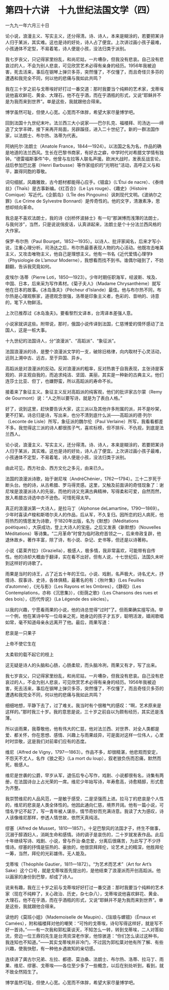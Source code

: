    

# 第四十六讲　十九世纪法国文学（四）

一九九一年六月三十日

论小说，浪漫主义、写实主义，还分得清。诗、诗人，本来是糊涂的，若要把某诗人归于某派，其实难。这也是诗的好处，诗人占了便宜。上次讲过画小孩子最难，小孩通体不定型，不易着笔，诗人便是小孩，没法归类于派别。

我七岁丧父，只记得家里纷乱，和尚尼姑，一片嘈杂，但我没有悲哀。自己没有悲哀过的人，不会为别人悲哀，可见欣赏艺术必得有亲身的经历。1956年我被迫害，死去活来，事后在钢琴上弹贝多芬，突然懂了，不仅懂了，而且奇怪贝多芬的遭遇和我完全不同，何以他的悲痛与我如此共鸣？

我在三十岁之前与戈蒂埃好好打过一番交道：那时我要当个纯粹的艺术家，戈蒂埃说他喜欢鲜花、黄金、大理石，他不在乎酒，而在乎酒瓶的形式，又说“耶稣并不是为我而来到世界”。单是这些，我就跟他合得来。

博学虽然可耻，但使人心宽。心宽而不体胖，希望大家尽量博学吧。

回到法国十九世纪末叶。法兰西三大小说家——巴尔扎克、福楼拜、司汤达——缔造了文学丰碑，接下来再开局面，另辟蹊径，进入二十世纪了。新的一群法国作家，以法朗士、布尔热、洛蒂为代表。

  

阿纳托尔·法朗士（Anatole France，1844—1924）。以法国之名为名，作品的确是地道的法兰西风。生长在巴黎书商家，有好古之癖，中学时代对希腊文学情有独钟。“德雷福斯事件”中，他曾与左拉等人联名声援。欧洲大战时，发表反战言论，战后参加巴比塞（Henri Barbusse）等作家组织的“光明社”活动，高呼正义与和平，赢得同胞的尊敬。

词句细腻，风趣雅致，古今题材都能得心应手。《钿盒》（L’Étui de nacre）、《泰绮丝》（Thaïs）是古事新编。《红百合》（Le Lys rouge）、《趣史》（Histoire Comique）写近代。《企鹅岛》（L’Île des Pingouins）讽刺现代文明。《波纳尔之罪》（Le Crime de Sylvestre Bonnard）是传奇性的。他的文字，清澈素净，思想却倾向革命。

我总是不喜欢法朗士，我的诗《剑桥怀波赫士》有一句“那渊博而浅薄的法朗士，与我何涉”，当然，只是说说俏皮话，认真讲起来，法朗士是个十分法兰西风格的大作家。

  

保罗·布尔热（Paul Bourget，1852—1935）。以诗人、批评家闻名，后来才写小说，注重心理分析。司汤达之后，布尔热最善表现人物的内心活动。他既攻击唯美主义，又攻击唯物主义，他自己是理想主义。他有一书名《近代爱情心理学》（Physiologie de L’amour Moderne），我想看而找不到书。谁偶尔碰到了，不妨翻翻，告诉我究竟如何。

  

皮埃尔·洛蒂（Pierre Loti，1850—1923）。少年时期任职海军，经波斯、埃及、中国、日本，后来采为写作素材。《菊子夫人》（Madame Chrysanthème）就写他在日本的故事。《冰岛渔夫》（Pêcheur d’Islande）最佳。他与布尔热不同，布尔热是心理观察家，道德观念很强，洛蒂是印象主义者，色彩的、音响的、诗意的，笔下人物鲜活。

上次已推荐过《冰岛渔夫》。要看黎烈文译本，台湾译本差强人意。

小说家就讲这些。附带说，那时，俄国小说传译到法国，仁慈博爱的情怀感动了法国人，这是一桩大事。

  

十九世纪的法国诗人，分“浪漫派”、“高蹈派”、“象征派”。

法国浪漫派的诗，是整个浪漫派文学的一支，破除旧格律，向内取材于心灵活动，远则上溯中古、远古，至于异国、异乡。

高蹈派是对浪漫派的反动。反对浪漫派的粗率，反对热衷于自我表现，主张诗是客观的、非主观自我的，而追求纯洁、坚固、美丽，其实是一种新的古典主义。他们连莎士比亚、但丁，也嫌野蛮，所以高蹈派的寿命不长。

接着来了象征主义。象征主义反对高蹈派的纯客观，他们的批评家古尔蒙（Remy de Gourmont）说：“人之所以要写诗，就是为了表白人格。”

好了，说到这里，赶快要告诉大家，这三派以及其他许多附属的派，并不是吵架，更不打架。诗总归是诗，写出来，也分不清到底什么派——高蹈派的德·列尔（Leconte de Lisle）所写，象征派的魏尔伦（Paul Verlaine）所写，我看看都差不多。我觉得这三派的诗人都很孩子气，喜欢标榜，但不排斥、不仇视，到底是法兰西人。

论小说，浪漫主义、写实主义，还分得清。诗、诗人，本来是糊涂的，若要把某诗人归于某派，其实难。这也是诗的好处，诗人占了便宜。上次讲过画小孩子最难，小孩通体不定型，不易着笔，诗人便是小孩，没法归类于派别。

由此可见，西方社会、西方文化之多元，由来已久。

  

法国的浪漫派诗歌，始于谢尼埃（AndréChénier，1762—1794）。三十二岁死于断头台。他的诗，从古希腊、罗马得灵感。这里，又触及前面讲的奇怪现象了：谢尼埃是浪漫派诗人的先驱，而他的诗又充满古典精神，写得柔和可爱，自然而然，放入希腊古诗选中亦不逊色。可惜死得太早。

真正的浪漫派第一大诗人，是拉马丁（Alphonse deLamartine，1790—1869）。少年时喜读卢梭和斯塔尔夫人的作品，后从军，不久复归。因所恋的妇人病死，他将热烈的情思发为诗歌，于1820年出版，名为《默想》（Méditations poétiques），大获成功，登上大诗人的宝座。之后又发表《新默想》（Nouvelles Méditations）等诗集。“二月革命”时曾为临时政府首领之一，后来帝政复辟，他退休故乡。著作丰富，除了诗，有小说、杂记、史书等，但还是以诗著称。

小说《葛莱齐拉》（Graziella），极感人，极多情，我非常喜欢，可能带有自传性。他的诗却大概由于翻译，实在看不出好。但有人说，十七世纪后，法国久未听到这样好的诗歌了。

  

雨果是当时的诗王，占了近五十年的王位。小说、戏剧，名声极大，诗名尤大，抒情诗、叙事诗、史诗，各体俱精，最著名的有：《秋叶集》（Les Feuilles d’automne），《光与影》（Les Rayons et les Ombres），《静观》（Les Contemplations，亦称《沉思集》），《街荫之歌》（Les Chansons des rues et des bois），《历代传说》（La Légende des siècles）。

以我的兴趣，宁愿看雨果的小说，他的诗总觉得“过时”了。但雨果确实擅写诗。举一个例，他在某诗中写一位母亲之死，她身边的孩子才五岁，聪明活泼，嬉闹歌唱如常，毫不知道母亲永远离开了他。最后，雨果写道：

悲哀是一只果子

上帝不使它生在

太柔软的载不起它的枝上

这无疑是诗人的头脑和心肠，心肠柔软，而头脑冷冽，雨果又有才，写了出来。

我七岁丧父，只记得家里纷乱，和尚尼姑，一片嘈杂，但我没有悲哀。自己没有悲哀过的人，不会为别人悲哀，可见欣赏艺术必得有亲身的经历。1956年我被迫害，死去活来，事后在钢琴上弹贝多芬，突然懂了，不仅懂了，而且奇怪贝多芬的遭遇和我完全不同，何以他的悲痛与我如此共鸣？

细细地想，平静下去了，过了难关。我当时有个很稚气的感叹：“啊，艺术原来是这样的。”那时我三十岁。我的意思是说，三十岁之前自以为颇有经历，其实还是浅薄。

所以谈雨果，我尊敬他，他有伟大的仁慈，他对法兰西、对世界、对全人类都是爱、都关怀，你在思想、感情、兴趣上与雨果歧异，可是面对这样一位伟人，心里时时崇敬，这是我们对前辈们应有的态度。

  

维尼（Alfred de Vigny，1797—1863）。作品不多，却很精湛，他悲观而安定，不怨天不尤人，名作《狼之死》（La mort du loup），叙老狼负伤而忍痛，默然而死，极感人。

维尼是世袭的公爵，早岁从军，退伍后专心写作，戏剧、小说都很有名，诗集有两册，在法国诗台上占光荣的一席。维尼少年始写诗，年寿愈高，诗愈精醇，形式愈为齐整。

我崇赞维尼的人品风范，一是敏于感受，二是坚强而上进。拉马丁的悲哀是个人性的，维尼的悲哀是人类全体性的。他因此通向仁慈，境界开阔。他有一篇小说，可惜名字记不起了，写一青年被人谋杀，情节奇妙而充满诗意。我读了大为感叹，诗人该像维尼那样，参透人情世故，依然天真纯洁。

  

缪塞（Alfred de Musset，1810—1857）。十足巴黎风的法国才子，终生不做事，沉溺于醇酒妇人，消耗生命和感情。诗的调子是哀伤的，二十岁就发表作品。此后十年继续写诗、戏剧、小说，曾与乔治·桑恋爱，分离后很痛苦，为此写了不少抒情诗。缪塞的抒情是狂热的、豪放的，他很崇拜拜伦，论艺术上的精深，他胜拜伦一筹，当然，拜伦的光彩雄伟，无人能及。

  

戈蒂埃（Théophile Gautier，1811—1872）。“为艺术而艺术”（Art for Art’s Sake）这个口号，就是戈蒂埃首先提出的，是他结束了浪漫派而开创高蹈派。他以画家的身份到巴黎，却成了诗人。

说来有趣，我在三十岁之前与戈蒂埃好好打过一番交道：那时我要当个纯粹的艺术家（现在不纯粹了，关心政治、历史，杂七杂八），戈蒂埃说他喜欢鲜花、黄金、大理石，他不在乎酒，而在乎酒瓶的形式，又说“耶稣并不是为我而来到世界”。单是这些，我就跟他合得来。

读他的《莫班小姐》（Mademoiselle de Maupin）、《珐琅与螺钿》（Émaux et Camées），附和福楼拜对他的嘲笑：“可怜的戈蒂埃，诗句写得这样好，就是写不好一首诗。”——有一次我和郭松棻谈天，不知怎么一转，转到戈蒂埃，二人对答如流，旁边一位王鼎钧先生是台湾资深老作家，他惊骇道：“你们怎么读过这种书，我连知也不知道。”——其实戈蒂埃并非冷门，不过因为郭松棻对他有所了解、有些兴趣，使我快慰，有一种他乡遇故知的亲切感。

  

连续讲了龚古尔兄弟、左拉、都德、莫泊桑、法朗士、布尔热、洛蒂、拉马丁、雨果、维尼、缪塞、戈蒂埃——各位至少多了一些概念，以后在别处听到，看到，就不致全然陌生了。

博学虽然可耻，但使人心宽。心宽而不体胖，希望大家尽量博学吧。